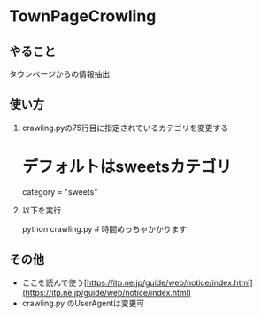 # TownPageCrowling

## やること
タウンぺージからの情報抽出

## 使い方
1. crawling.pyの75行目に指定されているカテゴリを変更する

    # デフォルトはsweetsカテゴリ
    category = "sweets"

2. 以下を実行

    python crawling.py # 時間めっちゃかかります

## その他
* ここを読んで使う[https://itp.ne.jp/guide/web/notice/index.html](https://itp.ne.jp/guide/web/notice/index.html)
* crawling.py のUserAgentは変更可
